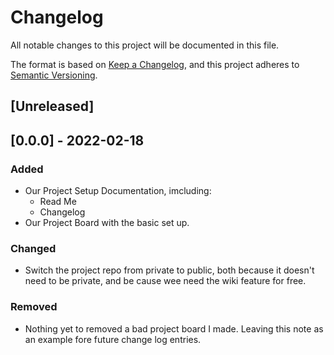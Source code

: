 # Changelog
All notable changes to this project will be documented in this file.

The format is based on [Keep a Changelog](https://keepachangelog.com/en/1.0.0/),
and this project adheres to [Semantic Versioning](https://semver.org/spec/v2.0.0.html).

## [Unreleased]


## [0.0.0] - 2022-02-18
### Added
- Our Project Setup Documentation, imcluding:
  - Read Me
  - Changelog
- Our Project Board with the basic set up.

### Changed
- Switch the project repo from private to public, both because it doesn't need to be private, and be cause wee need the wiki feature for free.

### Removed
- Nothing yet to removed a bad project board I made. Leaving this note as an example fore future change log entries.

